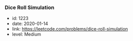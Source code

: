 ### Dice Roll Simulation

* id: 1223
* date: 2020-01-14
* link: https://leetcode.com/problems/dice-roll-simulation
* level: Medium
